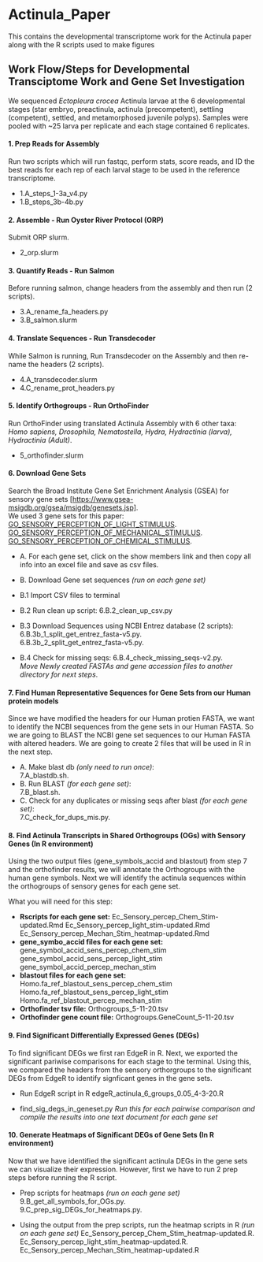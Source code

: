 # Actinula_Paper
This contains the developmental transcriptome work for the Actinula paper along with the R scripts used to make figures

## Work Flow/Steps for Developmental Transciptome Work and Gene Set Investigation
We sequenced *Ectopleura crocea* Actinula larvae at the 6 developmental stages (star embryo, preactinula, actinula (precompetent), settling (competent), settled, and metamorphosed juvenile polyps). Samples were pooled with ~25 larva per replicate and each stage contained 6 replicates.  

#### 1. Prep Reads for Assembly
   Run two scripts which will run fastqc, perform stats, score reads, and ID the best reads for each rep of each larval stage to be used in the reference transcriptome.  
  * 1.A_steps_1-3a_v4.py
  * 1.B_steps_3b-4b.py

#### 2. Assemble - Run Oyster River Protocol (ORP)
   Submit ORP slurm. 
  * 2_orp.slurm

#### 3. Quantify Reads - Run Salmon 
   Before running salmon, change headers from the assembly and then run (2 scripts). 
  * 3.A_rename_fa_headers.py
  * 3.B_salmon.slurm

#### 4. Translate Sequences - Run Transdecoder 
   While Salmon is running, Run Transdecoder on the Assembly and then re-name the headers (2 scripts). 
  * 4.A_transdecoder.slurm
  * 4.C_rename_prot_headers.py

#### 5. Identify Orthogroups - Run OrthoFinder
   Run OrthoFinder using translated Actinula Assembly with 6 other taxa: *Homo sapiens, Drosophila, Nematostella, Hydra, Hydractinia (larva), Hydractinia (Adult)*.  
  * 5_orthofinder.slurm

#### 6. Download Gene Sets 
   Search the Broad Institute Gene Set Enrichment Analysis (GSEA) for sensory gene sets [https://www.gsea-msigdb.org/gsea/msigdb/genesets.jsp].   
   We used 3 gene sets for this paper:   
   [GO_SENSORY_PERCEPTION_OF_LIGHT_STIMULUS](https://www.gsea-msigdb.org/gsea/msigdb/cards/GO_SENSORY_PERCEPTION_OF_LIGHT_STIMULUS.html). 
   [GO_SENSORY_PERCEPTION_OF_MECHANICAL_STIMULUS](https://www.gsea-msigdb.org/gsea/msigdb/cards/GO_SENSORY_PERCEPTION_OF_MECHANICAL_STIMULUS.html). 
   [GO_SENSORY_PERCEPTION_OF_CHEMICAL_STIMULUS](https://www.gsea-msigdb.org/gsea/msigdb/cards/GO_SENSORY_PERCEPTION_OF_CHEMICAL_STIMULUS.html). 

  * A. For each gene set, click on the show members link and then copy all info into an excel file and save as csv files. 

  * B. Download Gene set sequences *(run on each gene set)* 
  *   B.1 Import CSV files to terminal 
  *   B.2 Run clean up script: 6.B.2_clean_up_csv.py
  *   B.3 Download Sequences using NCBI Entrez database (2 scripts):   
         6.B.3b_1_split_get_entrez_fasta-v5.py.    
         6.B.3b_2_split_get_entrez_fasta-v5.py.    
  *   B.4 Check for missing seqs: 6.B.4_check_missing_seqs-v2.py.  
   *Move Newly created FASTAs and gene accession files to another directory for next steps*.   

#### 7. Find Human Representative Sequences for Gene Sets from our Human protein models  
  Since we have modified the headers for our Human protien FASTA, we want to identify the NCBI sequences from the gene sets in our Human FASTA. So we are going to BLAST the NCBI gene set sequences to our Human FASTA with altered headers. We are going to create 2 files that will be used in R in the next step. 

  * A. Make blast db *(only need to run once)*:  
   7.A_blastdb.sh.    
  * B. Run BLAST *(for each gene set)*:  
   7.B_blast.sh.  
  * C. Check for any duplicates or missing seqs after blast *(for each gene set)*:  
   7.C_check_for_dups_mis.py.  
   
#### 8. Find Actinula Transcripts in Shared Orthogroups (OGs) with Sensory Genes (In R environment)
  Using the two output files (gene_symbols_accid and blastout) from step 7 and the orthofinder results, we will annotate the Orthogroups with the human gene symbols. Next we will identify the actinula sequences within the orthogroups of sensory genes for each gene set.  
  
   What you will need for this step:  
  * **Rscripts for each gene set:** Ec_Sensory_percep_Chem_Stim-updated.Rmd Ec_Sensory_percep_light_stim-updated.Rmd Ec_Sensory_percep_Mechan_Stim_heatmap-updated.Rmd
  * **gene_symbo_accid files for each gene set:** gene_symbol_accid_sens_percep_chem_stim gene_symbol_accid_sens_percep_light_stim gene_symbol_accid_percep_mechan_stim
  * **blastout files for each gene set:** Homo.fa_ref_blastout_sens_percep_chem_stim Homo.fa_ref_blastout_sens_percep_light_stim Homo.fa_ref_blastout_percep_mechan_stim 
  * **Orthofinder tsv file:** Orthogroups_5-11-20.tsv
  * **Orthofinder gene count file:** Orthogroups.GeneCount_5-11-20.tsv
  
#### 9. Find Significant Differentially Expressed Genes (DEGs) 
  To find significant DEGs we first ran EdgeR in R. Next, we exported the significant pariwise comparisons for each stage to the terminal. Using this, we compared the headers from the sensory orthorgroups to the significant DEGs from EdgeR to identify signficant genes in the gene sets.  

  * Run EdgeR script in R 
   edgeR_actinula_6_groups_0.05_4-3-20.R  

  * find_sig_degs_in_geneset.py
  *Run this for each pairwise comparison and compile the results into one text document for each gene set*  
  
#### 10. Generate Heatmaps of Significant DEGs of Gene Sets (In R environment)
  Now that we have identified the significant actinula DEGs in the gene sets we can visualize their expression. However, first we have to run 2 prep steps before running the R script. 
  
  * Prep scripts for heatmaps *(run on each gene set)*
   9.B_get_all_symbols_for_OGs.py.  
   9.C_prep_sig_DEGs_for_heatmaps.py.  

  * Using the output from the prep scripts, run the heatmap scripts in R *(run on each gene set)*
   Ec_Sensory_percep_Chem_Stim_heatmap-updated.R.  
   Ec_Sensory_percep_light_stim_heatmap-updated.R.  
   Ec_Sensory_percep_Mechan_Stim_heatmap-updated.R  
   
   

   
